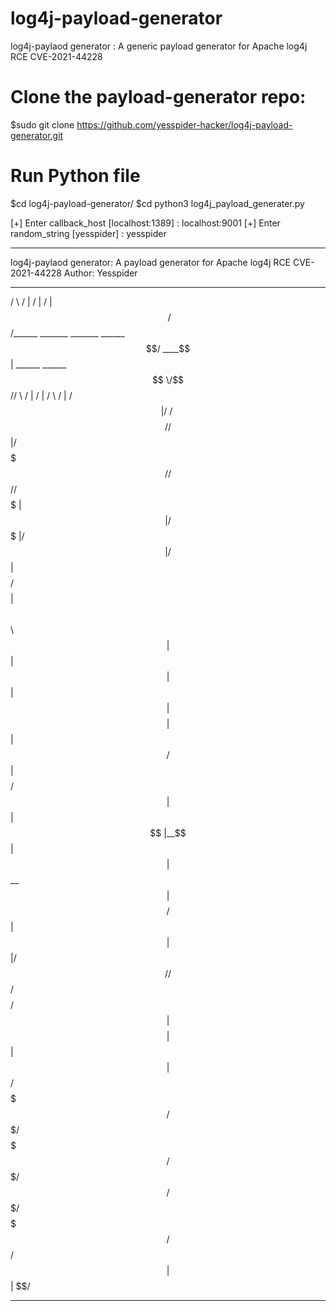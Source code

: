 # log4j-payload-generator
log4j-paylaod generator : A generic payload generator for Apache log4j RCE CVE-2021-44228

# Clone the payload-generator repo:

$sudo git clone https://github.com/yesspider-hacker/log4j-payload-generator.git

# Run Python file

$cd log4j-payload-generator/ 
$cd python3 log4j_payload_generater.py

[+] Enter callback_host [localhost:1389] : localhost:9001
[+] Enter random_string [yesspider] : yesspider

******************************************************************
log4j-paylaod generator: A payload generator for Apache log4j RCE CVE-2021-44228
Author:
Yesspider

 __      __                                             __        __
/  \    /  |                                           /  |      /  |
$$  \  /$$/______    _______         _______   ______  $$/   ____$$ |  ______    ______
 $$  \/$$//      \  /       |       /       | /      \ /  | /    $$ | /      \  /      \
  $$  $$//$$$$$$  |/$$$$$$$/       /$$$$$$$/ /$$$$$$  |$$ |/$$$$$$$ |/$$$$$$  |/$$$$$$  |
   $$$$/ $$    $$ |$$      \       $$      \ $$ |  $$ |$$ |$$ |  $$ |$$    $$ |$$ |  $$/
    $$ | $$$$$$$$/  $$$$$$  |       $$$$$$  |$$ |__$$ |$$ |$$ \__$$ |$$$$$$$$/ $$ |
    $$ | $$       |/     $$/       /     $$/ $$    $$/ $$ |$$    $$ |$$       |$$ |
    $$/   $$$$$$$/ $$$$$$$/        $$$$$$$/  $$$$$$$/  $$/  $$$$$$$/  $$$$$$$/ $$/
                                             $$ |
                                             $$ |
                                            $$/
******************************************************************

